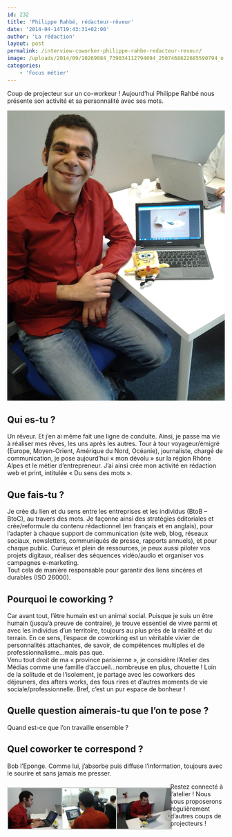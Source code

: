 ```yaml
---
id: 232
title: 'Philippe Rahbé, rédacteur-rêveur'
date: '2014-04-14T19:43:31+02:00'
author: 'La rédaction'
layout: post
permalink: /interview-coworker-philippe-rahbe-redacteur-reveur/
image: /uploads/2014/09/10269084_739034112794694_2507468622685590794_o.jpg
categories:
    - 'Focus métier'
---
```


Coup de projecteur sur un co-workeur ! Aujourd’hui Philippe Rahbé nous présente son activité et sa personnalité avec ses mots.

[![10269084_739034112794694_2507468622685590794_o](/uploads/2014/09/10269084_739034112794694_2507468622685590794_o.jpg)](/uploads/2014/09/10269084_739034112794694_2507468622685590794_o.jpg)

## Qui es-tu ?

Un rêveur. Et j’en ai même fait une ligne de conduite. Ainsi, je passe ma vie à réaliser mes rêves, les uns après les autres. Tour à tour voyageur/émigré (Europe, Moyen-Orient, Amérique du Nord, Océanie), journaliste, chargé de communication, je pose aujourd’hui « mon dévolu » sur la région Rhône Alpes et le métier d’entrepreneur. J’ai ainsi crée mon activité en rédaction web et print, intitulée « Du sens des mots ».

## Que fais-tu ?

Je crée du lien et du sens entre les entreprises et les individus (BtoB – BtoC), au travers des mots. Je façonne ainsi des stratégies éditoriales et crée/reformule du contenu rédactionnel (en français et en anglais), pour l’adapter à chaque support de communication (site web, blog, réseaux sociaux, newsletters, communiqués de presse, rapports annuels), et pour chaque public. Curieux et plein de ressources, je peux aussi piloter vos projets digitaux, réaliser des séquences vidéo/audio et organiser vos campagnes e-marketing.  
Tout cela de manière responsable pour garantir des liens sincères et durables (ISO 26000).

## Pourquoi le coworking ?

Car avant tout, l’être humain est un animal social. Puisque je suis un être humain (jusqu’à preuve de contraire), je trouve essentiel de vivre parmi et avec les individus d’un territoire, toujours au plus près de la réalité et du terrain. En ce sens, l’espace de coworking est un véritable vivier de personnalités attachantes, de savoir, de compétences multiples et de professionnalisme…mais pas que.  
Venu tout droit de ma « province parisienne », je considère l’Atelier des Médias comme une famille d’accueil…nombreuse en plus, chouette ! Loin de la solitude et de l’isolement, je partage avec les coworkers des déjeuners, des afters works, des fous rires et d’autres moments de vie sociale/professionnelle. Bref, c’est un pur espace de bonheur !

## Quelle question aimerais-tu que l’on te pose ?

Quand est-ce que l’on travaille ensemble ?

## Quel coworker te correspond ?

Bob l’Eponge. Comme lui, j’absorbe puis diffuse l’information, toujours avec le sourire et sans jamais me presser.

 <style type="text/css">
			#gallery-3 {
				margin: auto;
			}
			#gallery-3 .gallery-item {
				float: left;
				margin-top: 10px;
				text-align: center;
				width: 25%;
			}
			#gallery-3 img {
				border: 2px solid #cfcfcf;
			}
			#gallery-3 .gallery-caption {
				margin-left: 0;
			}
			/* see gallery_shortcode() in wp-includes/media.php */
		</style>

<div class="gallery galleryid-232 gallery-columns-4 gallery-size-thumbnail" id="gallery-3"><dl class="gallery-item"> <dt class="gallery-icon landscape"> <img src="/uploads/2014/09/10007378_739034189461353_1033226750643740298_o.jpg" alt="Illustration"> </dt></dl><dl class="gallery-item"> <dt class="gallery-icon landscape"> <img src="/uploads/2014/09/10001115_739034206128018_3699541528687702994_o.jpg" alt="Illustration"> </dt></dl><dl class="gallery-item"> <dt class="gallery-icon landscape"> <img src="/uploads/2014/09/1522810_739034156128023_2448129213656764028_o.jpg" alt="Illustration"> </dt></dl>   
 </div>Restez connecté à l’atelier ! Nous vous proposerons régulièrement d’autres coups de projecteurs !